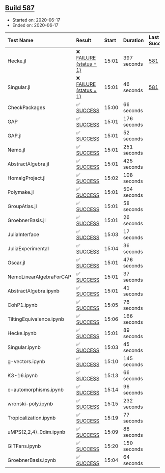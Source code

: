 ## [Build 587](https://oscarci.mathematik.uni-kl.de/job/oscar-julia-1.4/587/)

* Started on: 2020-06-17
* Ended on: 2020-06-17

| Test Name    | Result | Start | Duration | Last Success | First Failure |
|:-------------|:-------|:------|:---------|:-------------|:--------------|
| Hecke.jl | ❌ [FAILURE (status = 1)](https://oscarci.mathematik.uni-kl.de/job/oscar-julia-1.4/587/artifact/logs/build-587/Hecke.jl.log) | 15:01 | 397 seconds | [581](https://oscarci.mathematik.uni-kl.de/job/oscar-julia-1.4/581/) | [582](https://oscarci.mathematik.uni-kl.de/job/oscar-julia-1.4/582/) |
| Singular.jl | ❌ [FAILURE (status = 1)](https://oscarci.mathematik.uni-kl.de/job/oscar-julia-1.4/587/artifact/logs/build-587/Singular.jl.log) | 15:01 | 46 seconds | [581](https://oscarci.mathematik.uni-kl.de/job/oscar-julia-1.4/581/) | [582](https://oscarci.mathematik.uni-kl.de/job/oscar-julia-1.4/582/) |
| CheckPackages | ✅ [SUCCESS](https://oscarci.mathematik.uni-kl.de/job/oscar-julia-1.4/587/artifact/logs/build-587/CheckPackages.log) | 15:00 | 66 seconds |  |  |
| GAP | ✅ [SUCCESS](https://oscarci.mathematik.uni-kl.de/job/oscar-julia-1.4/587/artifact/logs/build-587/GAP.log) | 15:01 | 176 seconds |  |  |
| GAP.jl | ✅ [SUCCESS](https://oscarci.mathematik.uni-kl.de/job/oscar-julia-1.4/587/artifact/logs/build-587/GAP.jl.log) | 15:01 | 52 seconds |  |  |
| Nemo.jl | ✅ [SUCCESS](https://oscarci.mathematik.uni-kl.de/job/oscar-julia-1.4/587/artifact/logs/build-587/Nemo.jl.log) | 15:01 | 251 seconds |  |  |
| AbstractAlgebra.jl | ✅ [SUCCESS](https://oscarci.mathematik.uni-kl.de/job/oscar-julia-1.4/587/artifact/logs/build-587/AbstractAlgebra.jl.log) | 15:01 | 425 seconds |  |  |
| HomalgProject.jl | ✅ [SUCCESS](https://oscarci.mathematik.uni-kl.de/job/oscar-julia-1.4/587/artifact/logs/build-587/HomalgProject.jl.log) | 15:02 | 108 seconds |  |  |
| Polymake.jl | ✅ [SUCCESS](https://oscarci.mathematik.uni-kl.de/job/oscar-julia-1.4/587/artifact/logs/build-587/Polymake.jl.log) | 15:01 | 504 seconds |  |  |
| GroupAtlas.jl | ✅ [SUCCESS](https://oscarci.mathematik.uni-kl.de/job/oscar-julia-1.4/587/artifact/logs/build-587/GroupAtlas.jl.log) | 15:01 | 58 seconds |  |  |
| GroebnerBasis.jl | ✅ [SUCCESS](https://oscarci.mathematik.uni-kl.de/job/oscar-julia-1.4/587/artifact/logs/build-587/GroebnerBasis.jl.log) | 15:01 | 26 seconds |  |  |
| JuliaInterface | ✅ [SUCCESS](https://oscarci.mathematik.uni-kl.de/job/oscar-julia-1.4/587/artifact/logs/build-587/JuliaInterface.log) | 15:03 | 17 seconds |  |  |
| JuliaExperimental | ✅ [SUCCESS](https://oscarci.mathematik.uni-kl.de/job/oscar-julia-1.4/587/artifact/logs/build-587/JuliaExperimental.log) | 15:04 | 36 seconds |  |  |
| Oscar.jl | ✅ [SUCCESS](https://oscarci.mathematik.uni-kl.de/job/oscar-julia-1.4/587/artifact/logs/build-587/Oscar.jl.log) | 15:01 | 476 seconds |  |  |
| NemoLinearAlgebraForCAP | ✅ [SUCCESS](https://oscarci.mathematik.uni-kl.de/job/oscar-julia-1.4/587/artifact/logs/build-587/NemoLinearAlgebraForCAP.log) | 15:01 | 37 seconds |  |  |
| AbstractAlgebra.ipynb | ✅ [SUCCESS](https://oscarci.mathematik.uni-kl.de/job/oscar-julia-1.4/587/artifact/logs/build-587/AbstractAlgebra.ipynb.log) | 15:01 | 41 seconds |  |  |
| CohP1.ipynb | ✅ [SUCCESS](https://oscarci.mathematik.uni-kl.de/job/oscar-julia-1.4/587/artifact/logs/build-587/CohP1.ipynb.log) | 15:05 | 76 seconds |  |  |
| TiltingEquivalence.ipynb | ✅ [SUCCESS](https://oscarci.mathematik.uni-kl.de/job/oscar-julia-1.4/587/artifact/logs/build-587/TiltingEquivalence.ipynb.log) | 15:06 | 166 seconds |  |  |
| Hecke.ipynb | ✅ [SUCCESS](https://oscarci.mathematik.uni-kl.de/job/oscar-julia-1.4/587/artifact/logs/build-587/Hecke.ipynb.log) | 15:01 | 89 seconds |  |  |
| Singular.ipynb | ✅ [SUCCESS](https://oscarci.mathematik.uni-kl.de/job/oscar-julia-1.4/587/artifact/logs/build-587/Singular.ipynb.log) | 15:03 | 45 seconds |  |  |
| g-vectors.ipynb | ✅ [SUCCESS](https://oscarci.mathematik.uni-kl.de/job/oscar-julia-1.4/587/artifact/logs/build-587/g-vectors.ipynb.log) | 15:10 | 145 seconds |  |  |
| K3-16.ipynb | ✅ [SUCCESS](https://oscarci.mathematik.uni-kl.de/job/oscar-julia-1.4/587/artifact/logs/build-587/K3-16.ipynb.log) | 15:13 | 66 seconds |  |  |
| c-automorphisms.ipynb | ✅ [SUCCESS](https://oscarci.mathematik.uni-kl.de/job/oscar-julia-1.4/587/artifact/logs/build-587/c-automorphisms.ipynb.log) | 15:14 | 96 seconds |  |  |
| wronski-poly.ipynb | ✅ [SUCCESS](https://oscarci.mathematik.uni-kl.de/job/oscar-julia-1.4/587/artifact/logs/build-587/wronski-poly.ipynb.log) | 15:15 | 232 seconds |  |  |
| Tropicalization.ipynb | ✅ [SUCCESS](https://oscarci.mathematik.uni-kl.de/job/oscar-julia-1.4/587/artifact/logs/build-587/Tropicalization.ipynb.log) | 15:19 | 77 seconds |  |  |
| uMPS(2,2,4)_0dim.ipynb | ✅ [SUCCESS](https://oscarci.mathematik.uni-kl.de/job/oscar-julia-1.4/587/artifact/logs/build-587/uMPS-2-2-4-_0dim.ipynb.log) | 15:09 | 88 seconds |  |  |
| GITFans.ipynb | ✅ [SUCCESS](https://oscarci.mathematik.uni-kl.de/job/oscar-julia-1.4/587/artifact/logs/build-587/GITFans.ipynb.log) | 15:20 | 150 seconds |  |  |
| GroebnerBasis.ipynb | ✅ [SUCCESS](https://oscarci.mathematik.uni-kl.de/job/oscar-julia-1.4/587/artifact/logs/build-587/GroebnerBasis.ipynb.log) | 15:04 | 64 seconds |  |  |
